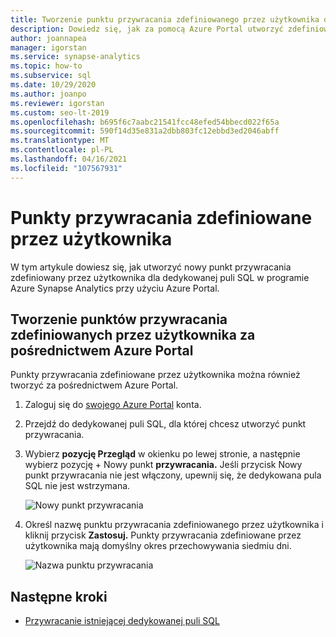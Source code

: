 ```yaml
---
title: Tworzenie punktu przywracania zdefiniowanego przez użytkownika dla dedykowanej puli SQL
description: Dowiedz się, jak za pomocą Azure Portal utworzyć zdefiniowany przez użytkownika punkt przywracania dla dedykowanej puli SQL w Azure Synapse Analytics.
author: joannapea
manager: igorstan
ms.service: synapse-analytics
ms.topic: how-to
ms.subservice: sql
ms.date: 10/29/2020
ms.author: joanpo
ms.reviewer: igorstan
ms.custom: seo-lt-2019
ms.openlocfilehash: b695f6c7aabc21541fcc48efed54bbecd022f65a
ms.sourcegitcommit: 590f14d35e831a2dbb803fc12ebbd3ed2046abff
ms.translationtype: MT
ms.contentlocale: pl-PL
ms.lasthandoff: 04/16/2021
ms.locfileid: "107567931"
---
```

# <a name="user-defined-restore-points"></a>Punkty przywracania zdefiniowane przez użytkownika

W tym artykule dowiesz się, jak utworzyć nowy punkt przywracania zdefiniowany przez użytkownika dla dedykowanej puli SQL w programie Azure Synapse Analytics przy użyciu Azure Portal.

## <a name="create-user-defined-restore-points-through-the-azure-portal"></a>Tworzenie punktów przywracania zdefiniowanych przez użytkownika za pośrednictwem Azure Portal

Punkty przywracania zdefiniowane przez użytkownika można również tworzyć za pośrednictwem Azure Portal.

1. Zaloguj się do [swojego Azure Portal](https://portal.azure.com/) konta.

2. Przejdź do dedykowanej puli SQL, dla której chcesz utworzyć punkt przywracania.

3. Wybierz **pozycję Przegląd** w okienku po lewej stronie, a następnie wybierz pozycję + Nowy punkt **przywracania.** Jeśli przycisk Nowy punkt przywracania nie jest włączony, upewnij się, że dedykowana pula SQL nie jest wstrzymana.

    ![Nowy punkt przywracania](../media/sql-pools/create-sqlpool-restore-point-01.png)

4. Określ nazwę punktu przywracania zdefiniowanego przez użytkownika i kliknij przycisk **Zastosuj.** Punkty przywracania zdefiniowane przez użytkownika mają domyślny okres przechowywania siedmiu dni.

    ![Nazwa punktu przywracania](../media/sql-pools/create-sqlpool-restore-point-02.png)

## <a name="next-steps"></a>Następne kroki

- [Przywracanie istniejącej dedykowanej puli SQL](restore-sql-pool.md)

